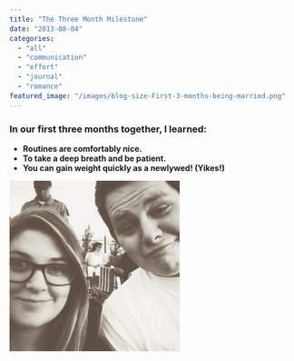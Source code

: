 ```yaml
---
title: "The Three Month Milestone"
date: "2013-08-04"
categories: 
  - "all"
  - "communication"
  - "effort"
  - "journal"
  - "romance"
featured_image: "/images/blog-size-First-3-months-being-married.png"
---
```


### In our first three months together, I learned:

- **Routines are comfortably nice.**
- **To take a deep breath and be patient.**
- **You can gain weight quickly as a newlywed! (Yikes!)**

![freshly married, newlyweds, newlywed milestones, three months of marriage, marriage as newlyweds, ](/images/PhotoGrid_1388724632007-300x300.jpg)
